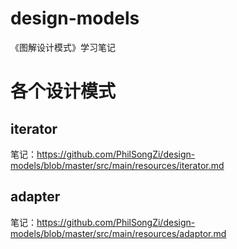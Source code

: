 # design-models
《图解设计模式》学习笔记 
# 各个设计模式
## iterator
笔记：https://github.com/PhilSongZi/design-models/blob/master/src/main/resources/iterator.md
## adapter
笔记：https://github.com/PhilSongZi/design-models/blob/master/src/main/resources/adaptor.md